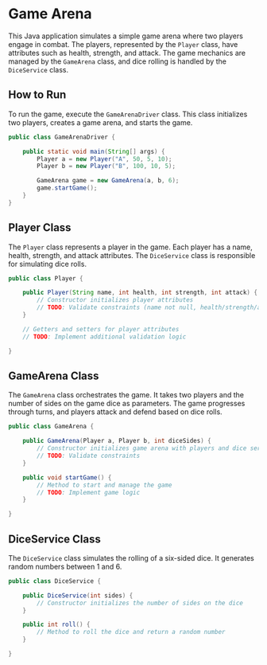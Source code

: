 # Game Arena

This Java application simulates a simple game arena where two players engage in combat. The players, represented by the `Player` class, have attributes such as health, strength, and attack. The game mechanics are managed by the `GameArena` class, and dice rolling is handled by the `DiceService` class.

## How to Run

To run the game, execute the `GameArenaDriver` class. This class initializes two players, creates a game arena, and starts the game.

```java
public class GameArenaDriver {

    public static void main(String[] args) {
        Player a = new Player("A", 50, 5, 10);
        Player b = new Player("B", 100, 10, 5);

        GameArena game = new GameArena(a, b, 6);
        game.startGame();
    }
}
```

## Player Class

The `Player` class represents a player in the game. Each player has a name, health, strength, and attack attributes. The `DiceService` class is responsible for simulating dice rolls.

```java
public class Player {

    public Player(String name, int health, int strength, int attack) {
        // Constructor initializes player attributes
        // TODO: Validate constraints (name not null, health/strength/attack >= 0)
    }

    // Getters and setters for player attributes
    // TODO: Implement additional validation logic

}
```

## GameArena Class

The `GameArena` class orchestrates the game. It takes two players and the number of sides on the game dice as parameters. The game progresses through turns, and players attack and defend based on dice rolls.

```java
public class GameArena {

    public GameArena(Player a, Player b, int diceSides) {
        // Constructor initializes game arena with players and dice service
        // TODO: Validate constraints
    }

    public void startGame() {
        // Method to start and manage the game
        // TODO: Implement game logic
    }

}
```

## DiceService Class

The `DiceService` class simulates the rolling of a six-sided dice. It generates random numbers between 1 and 6.

```java
public class DiceService {

    public DiceService(int sides) {
        // Constructor initializes the number of sides on the dice
    }

    public int roll() {
        // Method to roll the dice and return a random number
    }

}
```
